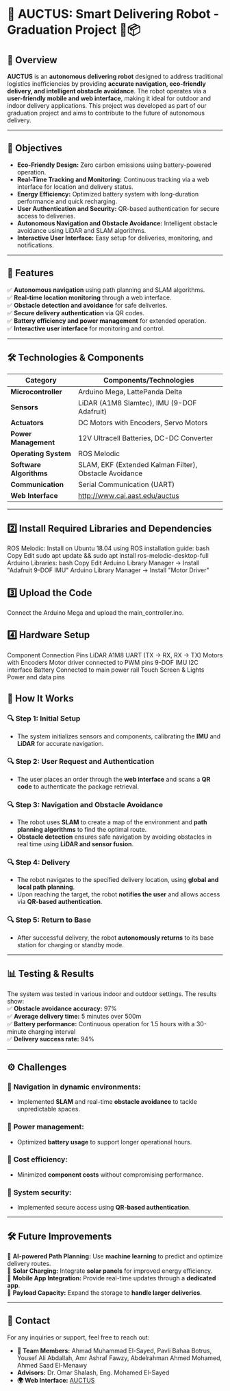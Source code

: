 # 🚀 AUCTUS: Smart Delivering Robot - Graduation Project 🤖📦

## 📌 Overview  
**AUCTUS** is an **autonomous delivering robot** designed to address traditional logistics inefficiencies by providing **accurate navigation, eco-friendly delivery, and intelligent obstacle avoidance**. The robot operates via a **user-friendly mobile and web interface**, making it ideal for outdoor and indoor delivery applications. This project was developed as part of our graduation project and aims to contribute to the future of autonomous delivery.

---

## 🎯 Objectives  
- **Eco-Friendly Design:** Zero carbon emissions using battery-powered operation.  
- **Real-Time Tracking and Monitoring:** Continuous tracking via a web interface for location and delivery status.  
- **Energy Efficiency:** Optimized battery system with long-duration performance and quick recharging.  
- **User Authentication and Security:** QR-based authentication for secure access to deliveries.  
- **Autonomous Navigation and Obstacle Avoidance:** Intelligent obstacle avoidance using LiDAR and SLAM algorithms.  
- **Interactive User Interface:** Easy setup for deliveries, monitoring, and notifications.

---

## 🚀 Features  
✅ **Autonomous navigation** using path planning and SLAM algorithms.  
✅ **Real-time location monitoring** through a web interface.  
✅ **Obstacle detection and avoidance** for safe deliveries.  
✅ **Secure delivery authentication** via QR codes.  
✅ **Battery efficiency and power management** for extended operation.  
✅ **Interactive user interface** for monitoring and control.

---

## 🛠️ Technologies & Components  

| **Category**          | **Components/Technologies**               |
|----------------------|-------------------------------------------|
| **Microcontroller**   | Arduino Mega, LattePanda Delta           |
| **Sensors**           | LiDAR (A1M8 Slamtec), IMU (9-DOF Adafruit)|
| **Actuators**         | DC Motors with Encoders, Servo Motors    |
| **Power Management**  | 12V Ultracell Batteries, DC-DC Converter |
| **Operating System**  | ROS Melodic                              |
| **Software Algorithms**| SLAM, EKF (Extended Kalman Filter), Obstacle Avoidance |
| **Communication**     | Serial Communication (UART)             |
| **Web Interface**     | http://www.cai.aast.edu/auctus           |

---

## 2️⃣ Install Required Libraries and Dependencies
ROS Melodic: Install on Ubuntu 18.04 using ROS installation guide:
bash
Copy
Edit
sudo apt update && sudo apt install ros-melodic-desktop-full
Arduino Libraries:
bash
Copy
Edit
Arduino Library Manager → Install "Adafruit 9-DOF IMU"
Arduino Library Manager → Install "Motor Driver"
## 3️⃣ Upload the Code
Connect the Arduino Mega and upload the main_controller.ino.
## 4️⃣ Hardware Setup
Component	Connection Pins
LiDAR A1M8	UART (TX → RX, RX → TX)
Motors with Encoders	Motor driver connected to PWM pins
9-DOF IMU	I2C interface
Battery	Connected to main power rail
Touch Screen & Lights	Power and data pins
## 📌 How It Works  

### 🔍 Step 1: Initial Setup  
- The system initializes sensors and components, calibrating the **IMU** and **LiDAR** for accurate navigation.  

### 🔍 Step 2: User Request and Authentication  
- The user places an order through the **web interface** and scans a **QR code** to authenticate the package retrieval.  

### 🔍 Step 3: Navigation and Obstacle Avoidance  
- The robot uses **SLAM** to create a map of the environment and **path planning algorithms** to find the optimal route.  
- **Obstacle detection** ensures safe navigation by avoiding obstacles in real time using **LiDAR and sensor fusion**.  

### 🔍 Step 4: Delivery  
- The robot navigates to the specified delivery location, using **global and local path planning**.  
- Upon reaching the target, the robot **notifies the user** and allows access via **QR-based authentication**.  

### 🔍 Step 5: Return to Base  
- After successful delivery, the robot **autonomously returns** to its base station for charging or standby mode.  

---

## 📊 Testing & Results  
The system was tested in various indoor and outdoor settings. The results show:  
✅ **Obstacle avoidance accuracy:** 97%  
✅ **Average delivery time:** 5 minutes over 500m  
✅ **Battery performance:** Continuous operation for 1.5 hours with a 30-minute charging interval  
✅ **Delivery success rate:** 94%  

---

## ⚙️ Challenges  

### 🔹 **Navigation in dynamic environments:**  
- Implemented **SLAM** and real-time **obstacle avoidance** to tackle unpredictable spaces.  

### 🔹 **Power management:**  
- Optimized **battery usage** to support longer operational hours.  

### 🔹 **Cost efficiency:**  
- Minimized **component costs** without compromising performance.  

### 🔹 **System security:**  
- Implemented secure access using **QR-based authentication**.  

---

## 🛠️ Future Improvements  
🔹 **AI-powered Path Planning:** Use **machine learning** to predict and optimize delivery routes.  
🔹 **Solar Charging:** Integrate **solar panels** for improved energy efficiency.  
🔹 **Mobile App Integration:** Provide real-time updates through a **dedicated app**.  
🔹 **Payload Capacity:** Expand the storage to **handle larger deliveries**.  


---

## 📧 Contact  
For any inquiries or support, feel free to reach out:  
- **👤 Team Members:** Ahmad Muhammad El-Sayed, Pavli Bahaa Botrus, Yousef Ali Abdallah, Amr Ashraf Fawzy, Abdelrahman Ahmed Mohamed, Ahmed Saad El-Menawy  
- **Advisors:** Dr. Omar Shalash, Eng. Mohamed El-Sayed  
- **🌍 Web Interface:** [AUCTUS](http://www.cai.aast.edu/auctus)  

